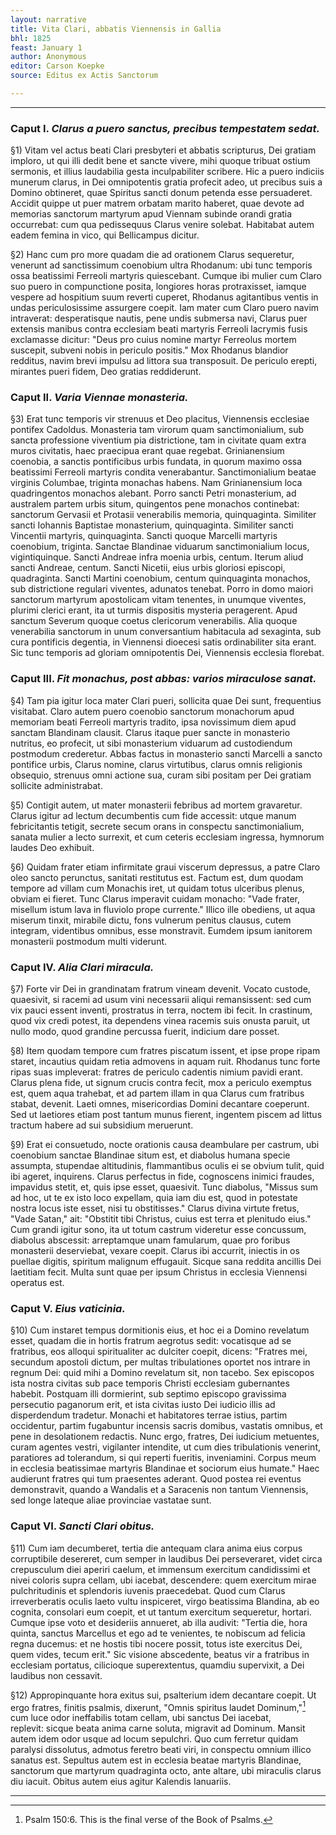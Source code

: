 ```yaml
---
layout: narrative
title: Vita Clari, abbatis Viennensis in Gallia
bhl: 1825
feast: January 1
author: Anonymous
editor: Carson Koepke
source: Editus ex Actis Sanctorum

---
```



---

### Caput I. *Clarus a puero sanctus, precibus tempestatem sedat.*

§1) Vitam vel actus beati Clari presbyteri et abbatis scripturus, Dei gratiam imploro, ut qui illi dedit bene et sancte vivere, mihi quoque tribuat ostium sermonis, et illius laudabilia gesta inculpabiliter scribere. Hic a puero indiciis munerum clarus, in Dei omnipotentis gratia profecit adeo, ut precibus suis a Domino obtineret, quae Spiritus sancti donum petenda esse persuaderet. Accidit quippe ut puer matrem orbatam marito haberet, quae devote ad memorias sanctorum martyrum apud Viennam subinde orandi gratia occurrebat: cum qua pedissequus Clarus venire solebat. Habitabat autem eadem femina in vico, qui Bellicampus dicitur.

§2) Hanc cum pro more quadam die ad orationem Clarus sequeretur, venerunt ad sanctissimum coenobium ultra Rhodanum: ubi tunc temporis ossa beatissimi Ferreoli martyris quiescebant. Cumque ibi mulier cum Claro suo puero in compunctione posita, longiores horas protraxisset, iamque vespere ad hospitium suum reverti cuperet, Rhodanus agitantibus ventis in undas periculosissime assurgere coepit. Iam mater cum Claro puero navim intraverat: desperatisque nautis, pene undis submersa navi, Clarus puer extensis manibus contra ecclesiam beati martyris Ferreoli lacrymis fusis exclamasse dicitur: "Deus pro cuius nomine martyr Ferreolus mortem suscepit, subveni nobis in periculo positis." Mox Rhodanus blandior redditus, navim brevi impulsu ad littora sua transposuit. De periculo erepti, mirantes pueri fidem, Deo gratias reddiderunt.

### Caput II. *Varia Viennae monasteria.*

§3) Erat tunc temporis vir strenuus et Deo placitus, Viennensis ecclesiae pontifex Cadoldus. Monasteria tam virorum quam sanctimonialium, sub sancta professione viventium pia districtione, tam in civitate quam extra muros civitatis, haec praecipua erant quae regebat. Grinianensium coenobia, a sanctis pontificibus urbis fundata, in quorum maximo ossa beatissimi Ferreoli martyris condita venerabantur. Sanctimonialium beatae virginis Columbae, triginta monachas habens. Nam Grinianensium loca quadringentos monachos alebant. Porro sancti Petri monasterium, ad australem partem urbis situm, quingentos pene monachos continebat: sanctorum Gervasii et Protasii venerabilis memoria, quinquaginta. Similiter sancti Iohannis Baptistae monasterium, quinquaginta. Similiter sancti Vincentii martyris, quinquaginta. Sancti quoque Marcelli martyris coenobium, triginta. Sanctae Blandinae viduarum sanctimonialium locus, vigintiquinque. Sancti Andreae infra moenia urbis, centum. Iterum aliud sancti Andreae, centum. Sancti Nicetii, eius urbis gloriosi episcopi, quadraginta. Sancti Martini coenobium, centum quinquaginta monachos, sub districtione regulari viventes, adunatos tenebat. Porro in domo maiori sanctorum martyrum apostolicam vitam tenentes, in unumque viventes, plurimi clerici erant, ita ut turmis dispositis mysteria peragerent. Apud sanctum Severum quoque coetus clericorum venerabilis. Alia quoque venerabilia sanctorum in unum conversantium habitacula ad sexaginta, sub cura pontificis degentia, in Viennensi dioecesi satis ordinabiliter sita erant. Sic tunc temporis ad gloriam omnipotentis Dei, Viennensis ecclesia florebat.

### Caput III. *Fit monachus, post abbas: varios miraculose sanat.*

§4) Tam pia igitur loca mater Clari pueri, sollicita quae Dei sunt, frequentius visitabat. Claro autem puero coenobio sanctorum monachorum apud memoriam beati Ferreoli martyris tradito, ipsa novissimum diem apud sanctam Blandinam clausit. Clarus itaque puer sancte in monasterio nutritus, eo profecit, ut sibi monasterium viduarum ad custodiendum postmodum crederetur. Abbas factus in monasterio sancti Marcelli a sancto pontifice urbis, Clarus nomine, clarus virtutibus, clarus omnis religionis obsequio, strenuus omni actione sua, curam sibi positam per Dei gratiam sollicite administrabat.

§5) Contigit autem, ut mater monasterii febribus ad mortem gravaretur. Clarus igitur ad lectum decumbentis cum fide accessit: utque manum febricitantis tetigit, secrete secum orans in conspectu sanctimonialium, sanata mulier a lecto surrexit, et cum ceteris ecclesiam ingressa, hymnorum laudes Deo exhibuit.

§6) Quidam frater etiam infirmitate graui viscerum depressus, a patre Claro oleo sancto perunctus, sanitati restitutus est. Factum est, dum quodam tempore ad villam cum Monachis iret, ut quidam totus ulceribus plenus, obviam ei fieret. Tunc Clarus imperavit cuidam monacho: "Vade frater, misellum istum lava in fluviolo prope currente." Illico ille obediens, ut aqua miserum tinxit, mirabile dictu, fons vulnerum penitus clausus, cutem integram, videntibus omnibus, esse monstravit. Eumdem ipsum ianitorem monasterii postmodum multi viderunt.

### Caput IV. *Alia Clari miracula.*

§7) Forte vir Dei in grandinatam fratrum vineam devenit. Vocato custode, quaesivit, si racemi ad usum vini necessarii aliqui remansissent: sed cum vix pauci essent inventi, prostratus in terra, noctem ibi fecit. In crastinum, quod vix credi potest, ita dependens vinea racemis suis onusta paruit, ut nullo modo, quod grandine percussa fuerit, indicium dare posset.

§8) Item quodam tempore cum fratres piscatum issent, et ipse prope ripam staret, incautius quidam retia admovens in aquam ruit. Rhodanus tunc forte ripas suas impleverat: fratres de periculo cadentis nimium pavidi erant. Clarus plena fide, ut signum crucis contra fecit, mox a periculo exemptus est, quem aqua trahebat, et ad partem illam in qua Clarus cum fratribus stabat, devenit. Laeti omnes, misericordias Domini decantare coeperunt. Sed ut laetiores etiam post tantum munus fierent, ingentem piscem ad littus tractum habere ad sui subsidium meruerunt.

§9) Erat ei consuetudo, nocte orationis causa deambulare per castrum, ubi coenobium sanctae Blandinae situm est, et diabolus humana specie assumpta, stupendae altitudinis, flammantibus oculis ei se obvium tulit, quid ibi ageret, inquirens. Clarus perfectus in fide, cognoscens inimici fraudes, impavidus stetit, et, quis ipse esset, quaesivit. Tunc diabolus, "Missus sum ad hoc, ut te ex isto loco expellam, quia iam diu est, quod in potestate nostra locus iste esset, nisi tu obstitisses." Clarus divina virtute fretus, "Vade Satan," ait: "Obstitit tibi Christus, cuius est terra et plenitudo eius." Cum grandi igitur sono, ita ut totum castrum videretur esse concussum, diabolus abscessit: arreptamque unam famularum, quae pro foribus monasterii deserviebat, vexare coepit. Clarus ibi accurrit, iniectis in os puellae digitis, spiritum malignum effugauit. Sicque sana reddita ancillis Dei laetitiam fecit. Multa sunt quae per ipsum Christus in ecclesia Viennensi operatus est.

### Caput V. *Eius vaticinia.*

§10) Cum instaret tempus dormitionis eius, et hoc ei a Domino revelatum esset, quadam die in hortis fratrum aegrotus sedit: vocatisque ad se fratribus, eos alloqui spiritualiter ac dulciter coepit, dicens: "Fratres mei, secundum apostoli dictum, per multas tribulationes oportet nos intrare in regnum Dei: quid mihi a Domino revelatum sit, non tacebo. Sex episcopos ista nostra civitas sub pace temporis Christi ecclesiam gubernantes habebit. Postquam illi dormierint, sub septimo episcopo gravissima persecutio paganorum erit, et ista civitas iusto Dei iudicio illis ad disperdendum tradetur. Monachi et habitatores terrae istius, partim occidentur, partim fugabuntur incensis sacris domibus, vastatis omnibus, et pene in desolationem redactis. Nunc ergo, fratres, Dei iudicium metuentes, curam agentes vestri, vigilanter intendite, ut cum dies tribulationis venerint, paratiores ad tolerandum, si qui reperti fueritis, inveniamini. Corpus meum in ecclesia beatissimae martyris Blandinae et sociorum eius humate." Haec audierunt fratres qui tum praesentes aderant. Quod postea rei eventus demonstravit, quando a Wandalis et a Saracenis non tantum Viennensis, sed longe lateque aliae provinciae vastatae sunt.

### Caput VI. *Sancti Clari obitus.*

§11) Cum iam decumberet, tertia die antequam clara anima eius corpus corruptibile desereret, cum semper in laudibus Dei perseveraret, videt circa crepusculum diei aperiri caelum, et immensum exercitum candidissimi et nivei coloris supra cellam, ubi iacebat, descendere: quem exercitum mirae pulchritudinis et splendoris iuvenis praecedebat. Quod cum Clarus irreverberatis oculis laeto vultu inspiceret, virgo beatissima Blandina, ab eo cognita, consolari eum coepit, et ut tantum exercitum sequeretur, hortari. Cumque ipse voto et desideriis annueret, ab illa audivit: "Tertia die, hora quinta, sanctus Marcellus et ego ad te venientes, te nobiscum ad felicia regna ducemus: et ne hostis tibi nocere possit, totus iste exercitus Dei, quem vides, tecum erit." Sic visione abscedente, beatus vir a fratribus in ecclesiam portatus, cilicioque superextentus, quamdiu supervixit, a Dei laudibus non cessavit.

§12) Appropinquante hora exitus sui, psalterium idem decantare coepit. Ut ergo fratres, finitis psalmis, dixerunt, "Omnis spiritus laudet Dominum,"[^1] cum luce odor ineffabilis totam cellam, ubi sanctus Dei iacebat, replevit: sicque beata anima carne soluta, migravit ad Dominum. Mansit autem idem odor usque ad locum sepulchri. Quo cum ferretur quidam paralysi dissolutus, admotus feretro beati viri, in conspectu omnium illico sanatus est. Sepultus autem est in ecclesia beatae martyris Blandinae, sanctorum que martyrum quadraginta octo, ante altare, ubi miraculis clarus diu iacuit. Obitus autem eius agitur Kalendis Ianuariis.

---

[^1]: Psalm 150:6. This is the final verse of the Book of Psalms.
